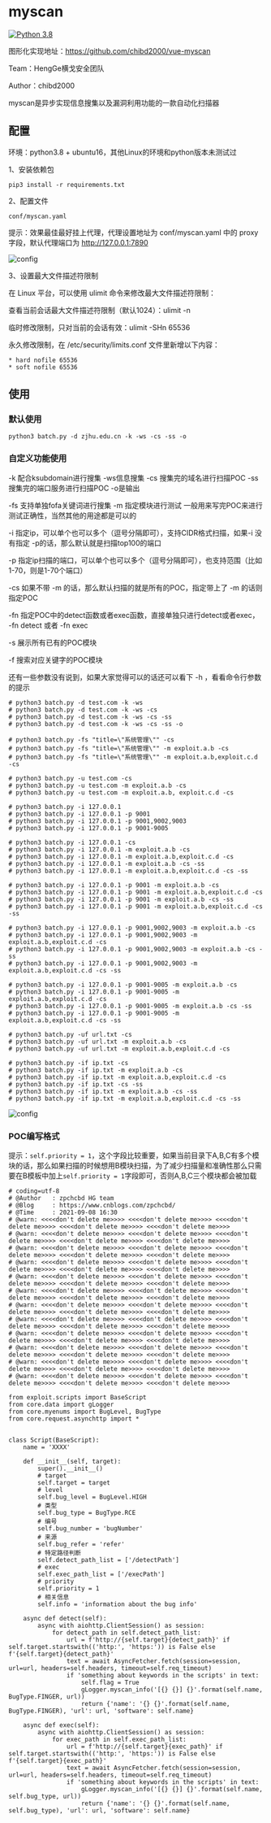 # myscan

[![Python 3.8](https://img.shields.io/badge/python-3.8-red.svg)](https://www.python.org/) 

图形化实现地址：https://github.com/chibd2000/vue-myscan

Team：HengGe横戈安全团队

Author：chibd2000

myscan是异步实现信息搜集以及漏洞利用功能的一款自动化扫描器

## 配置

环境：python3.8 + ubuntu16，其他Linux的环境和python版本未测试过

1、安装依赖包

`pip3 install -r requirements.txt`

2、配置文件

`conf/myscan.yaml`

提示：效果最佳最好挂上代理，代理设置地址为 conf/myscan.yaml 中的 proxy 字段，默认代理端口为 http://127.0.0.1:7890

![config](img/config.png)

3、设置最大文件描述符限制

在 Linux 平台，可以使用 ulimit 命令来修改最大文件描述符限制：

查看当前会话最大文件描述符限制（默认1024）：ulimit -n

临时修改限制，只对当前的会话有效：ulimit -SHn 65536

永久修改限制，在 /etc/security/limits.conf 文件里新增以下内容：

```
* hard nofile 65536
* soft nofile 65536
```

## 使用

### 默认使用

`python3 batch.py -d zjhu.edu.cn -k -ws -cs -ss -o`

### 自定义功能使用

-k 配合ksubdomain进行搜集 -ws信息搜集 -cs 搜集完的域名进行扫描POC  -ss 搜集完的端口服务进行扫描POC -o是输出

-fs 支持单独fofa关键词进行搜集 -m 指定模块进行测试 一般用来写完POC来进行测试正确性，当然其他的用途都是可以的

-i 指定ip，可以单个也可以多个（逗号分隔即可），支持CIDR格式扫描，如果-i 没有指定 -p的话，那么默认就是扫描top100的端口

-p 指定ip扫描的端口，可以单个也可以多个（逗号分隔即可），也支持范围（比如1-70，则是1-70个端口）

-cs 如果不带 -m 的话，那么默认扫描的就是所有的POC，指定带上了 -m 的话则指定POC

-fn 指定POC中的detect函数或者exec函数，直接单独只进行detect或者exec， -fn detect 或者 -fn exec

-s 展示所有已有的POC模块

-f 搜索对应关键字的POC模块

还有一些参数没有说到，如果大家觉得可以的话还可以看下 -h ，看看命令行参数的提示

```
# python3 batch.py -d test.com -k -ws
# python3 batch.py -d test.com -k -ws -cs
# python3 batch.py -d test.com -k -ws -cs -ss
# python3 batch.py -d test.com -k -ws -cs -ss -o
```

```
# python3 batch.py -fs "title=\"系统管理\"" -cs
# python3 batch.py -fs "title=\"系统管理\"" -m exploit.a.b -cs
# python3 batch.py -fs "title=\"系统管理\"" -m exploit.a.b,exploit.c.d -cs
```

```
# python3 batch.py -u test.com -cs
# python3 batch.py -u test.com -m exploit.a.b -cs
# python3 batch.py -u test.com -m exploit.a.b, exploit.c.d -cs
```

```
# python3 batch.py -i 127.0.0.1
# python3 batch.py -i 127.0.0.1 -p 9001 
# python3 batch.py -i 127.0.0.1 -p 9001,9002,9003
# python3 batch.py -i 127.0.0.1 -p 9001-9005
```

```
# python3 batch.py -i 127.0.0.1 -cs
# python3 batch.py -i 127.0.0.1 -m exploit.a.b -cs
# python3 batch.py -i 127.0.0.1 -m exploit.a.b,exploit.c.d -cs
# python3 batch.py -i 127.0.0.1 -m exploit.a.b -cs -ss
# python3 batch.py -i 127.0.0.1 -m exploit.a.b,exploit.c.d -cs -ss
```

```
# python3 batch.py -i 127.0.0.1 -p 9001 -m exploit.a.b -cs
# python3 batch.py -i 127.0.0.1 -p 9001 -m exploit.a.b,exploit.c.d -cs
# python3 batch.py -i 127.0.0.1 -p 9001 -m exploit.a.b -cs -ss
# python3 batch.py -i 127.0.0.1 -p 9001 -m exploit.a.b,exploit.c.d -cs -ss
```

```
# python3 batch.py -i 127.0.0.1 -p 9001,9002,9003 -m exploit.a.b -cs
# python3 batch.py -i 127.0.0.1 -p 9001,9002,9003 -m exploit.a.b,exploit.c.d -cs
# python3 batch.py -i 127.0.0.1 -p 9001,9002,9003 -m exploit.a.b -cs -ss
# python3 batch.py -i 127.0.0.1 -p 9001,9002,9003 -m exploit.a.b,exploit.c.d -cs -ss
```

```
# python3 batch.py -i 127.0.0.1 -p 9001-9005 -m exploit.a.b -cs
# python3 batch.py -i 127.0.0.1 -p 9001-9005 -m exploit.a.b,exploit.c.d -cs
# python3 batch.py -i 127.0.0.1 -p 9001-9005 -m exploit.a.b -cs -ss
# python3 batch.py -i 127.0.0.1 -p 9001-9005 -m exploit.a.b,exploit.c.d -cs -ss
```

```
# python3 batch.py -uf url.txt -cs
# python3 batch.py -uf url.txt -m exploit.a.b -cs
# python3 batch.py -uf url.txt -m exploit.a.b,exploit.c.d -cs
```

```
# python3 batch.py -if ip.txt -cs
# python3 batch.py -if ip.txt -m exploit.a.b -cs
# python3 batch.py -if ip.txt -m exploit.a.b,exploit.c.d -cs
# python3 batch.py -if ip.txt -cs -ss
# python3 batch.py -if ip.txt -m exploit.a.b -cs -ss
# python3 batch.py -if ip.txt -m exploit.a.b,exploit.c.d -cs -ss
```

![config](img/run.png)

### POC编写格式

提示：`self.priority = 1`，这个字段比较重要，如果当前目录下A,B,C有多个模块的话，那么如果扫描的时候想用B模块扫描，为了减少扫描量和准确性那么只需要在B模板中加上`self.priority = 1`字段即可，否则A,B,C三个模块都会被加载

```
# coding=utf-8
# @Author   : zpchcbd HG team
# @Blog     : https://www.cnblogs.com/zpchcbd/
# @Time     : 2021-09-08 16:30
# @warn: <<<<don't delete me>>>> <<<<don't delete me>>>> <<<<don't delete me>>>> <<<<don't delete me>>>> <<<<don't delete me>>>>
# @warn: <<<<don't delete me>>>> <<<<don't delete me>>>> <<<<don't delete me>>>> <<<<don't delete me>>>> <<<<don't delete me>>>>
# @warn: <<<<don't delete me>>>> <<<<don't delete me>>>> <<<<don't delete me>>>> <<<<don't delete me>>>> <<<<don't delete me>>>>
# @warn: <<<<don't delete me>>>> <<<<don't delete me>>>> <<<<don't delete me>>>> <<<<don't delete me>>>> <<<<don't delete me>>>>
# @warn: <<<<don't delete me>>>> <<<<don't delete me>>>> <<<<don't delete me>>>> <<<<don't delete me>>>> <<<<don't delete me>>>>
# @warn: <<<<don't delete me>>>> <<<<don't delete me>>>> <<<<don't delete me>>>> <<<<don't delete me>>>> <<<<don't delete me>>>>
# @warn: <<<<don't delete me>>>> <<<<don't delete me>>>> <<<<don't delete me>>>> <<<<don't delete me>>>> <<<<don't delete me>>>>
# @warn: <<<<don't delete me>>>> <<<<don't delete me>>>> <<<<don't delete me>>>> <<<<don't delete me>>>> <<<<don't delete me>>>>
# @warn: <<<<don't delete me>>>> <<<<don't delete me>>>> <<<<don't delete me>>>> <<<<don't delete me>>>> <<<<don't delete me>>>>
# @warn: <<<<don't delete me>>>> <<<<don't delete me>>>> <<<<don't delete me>>>> <<<<don't delete me>>>> <<<<don't delete me>>>>
# @warn: <<<<don't delete me>>>> <<<<don't delete me>>>> <<<<don't delete me>>>> <<<<don't delete me>>>> <<<<don't delete me>>>>
# @warn: <<<<don't delete me>>>> <<<<don't delete me>>>> <<<<don't delete me>>>> <<<<don't delete me>>>> <<<<don't delete me>>>>

from exploit.scripts import BaseScript
from core.data import gLogger
from core.myenums import BugLevel, BugType
from core.request.asynchttp import *


class Script(BaseScript):
    name = 'XXXX'

    def __init__(self, target):
        super().__init__()
        # target
        self.target = target
        # level
        self.bug_level = BugLevel.HIGH
        # 类型
        self.bug_type = BugType.RCE
        # 编号
        self.bug_number = 'bugNumber'
        # 来源
        self.bug_refer = 'refer'
        # 特定路径判断
        self.detect_path_list = ['/detectPath']
        # exec
        self.exec_path_list = ['/execPath']
        # priority
        self.priority = 1
        # 相关信息
        self.info = 'information about the bug info'

    async def detect(self):
        async with aiohttp.ClientSession() as session:
            for detect_path in self.detect_path_list:
                url = f'http://{self.target}{detect_path}' if self.target.startswith(('http:', 'https:')) is False else f'{self.target}{detect_path}'
                text = await AsyncFetcher.fetch(session=session, url=url, headers=self.headers, timeout=self.req_timeout)
                if 'something about keywords in the scripts' in text:
                    self.flag = True
                    gLogger.myscan_info('[{} {}] {}'.format(self.name, BugType.FINGER, url))
                    return {'name': '{} {}'.format(self.name, BugType.FINGER), 'url': url, 'software': self.name}

    async def exec(self):
        async with aiohttp.ClientSession() as session:
            for exec_path in self.exec_path_list:
                url = f'http://{self.target}{exec_path}' if self.target.startswith(('http:', 'https:')) is False else f'{self.target}{exec_path}'
                text = await AsyncFetcher.fetch(session=session, url=url, headers=self.headers, timeout=self.req_timeout)
                if 'something about keywords in the scripts' in text:
                    gLogger.myscan_info('[{} {}] {}'.format(self.name, self.bug_type, url))
                    return {'name': '{} {}'.format(self.name, self.bug_type), 'url': url, 'software': self.name}

```


